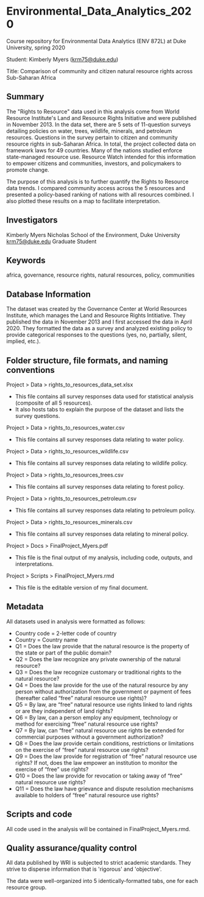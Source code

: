 # Environmental_Data_Analytics_2020
Course repository for Environmental Data Analytics (ENV 872L) at Duke University, spring 2020

Student: Kimberly Myers (krm75@duke.edu)

Title:  Comparison of community and citizen natural resource rights across Sub-Saharan Africa


## Summary
The "Rights to Resource" data used in this analysis come from World Resource Institute's Land and Resource Rights Initiative and were published in November 2013.  In the data set, there are 5 sets of 11-question surveys detailing policies on water, trees, wildlife, minerals, and petroleum resources.  Questions in the survey pertain to citizen and community resource rights in sub-Saharan Africa.  In total, the project collected data on framework laws for 49 countries. Many of the nations studied enforce state-managed resource use. Resource Watch intended for this information to empower citizens and communities, investors, and policymakers to promote change. 

The purpose of this analysis is to further quantify the Rights to Resource data trends.  I compared community access across the 5 resources and presented a policy-based ranking of nations with all resources combined.  I also plotted these results on a map to facilitate interpretation.


## Investigators
Kimberly Myers
Nicholas School of the Environment, Duke University
krm75@duke.edu
Graduate Student


## Keywords
africa, governance, resource rights, natural resources, policy, communities


## Database Information
The dataset was created by the Governance Center at World Resources Institute, which manages the Land and Resource Rights Intitiative.  They published the data in November 2013 and I first accessed the data in April 2020.  They formatted the data as a survey and analyzed existing policy to provide categorical responses to the questions (yes, no, partially, silent, implied, etc.).


## Folder structure, file formats, and naming conventions 
Project > Data > rights_to_resources_data_set.xlsx
- This file contains all survey responses data used for statistical analysis (composite of all 5 resources).
- It also hosts tabs to explain the purpose of the dataset and lists the survey questions.

Project > Data > rights_to_resources_water.csv
- This file contains all survey responses data relating to water policy.

Project > Data > rights_to_resources_wildlife.csv
- This file contains all survey responses data relating to wildlife policy.

Project > Data > rights_to_resources_trees.csv
- This file contains all survey responses data relating to forest policy.

Project > Data > rights_to_resources_petroleum.csv
- This file contains all survey responses data relating to petroleum policy.

Project > Data > rights_to_resources_minerals.csv
- This file contains all survey responses data relating to mineral policy.

Project > Docs > FinalProject_Myers.pdf
- This file is the final output of my analysis, including code, outputs, and interpretations.

Project > Scripts > FinalProject_Myers.rmd
- This file is the editable version of my final document.


## Metadata
All datasets used in analysis were formatted as follows:
- Country code = 2-letter code of country
- Country = Country name
- Q1 = Does the law provide that the natural resource is the property of the state or part of the public domain?
- Q2 = Does the law recognize any private ownership of the natural resource?
- Q3 = Does the law recognize customary or traditional rights to the natural resource?
- Q4 = Does the law provide for the use of the natural resource by any person without authorization from the government or payment of fees (hereafter called “free” natural resource use rights)?
- Q5 = By law, are “free” natural resource use rights linked to land rights or are they independent of land rights?
- Q6 = By law, can a person employ any equipment, technology or method for exercising “free” natural resource use rights?
- Q7 = By law, can “free” natural resource use rights be extended for commercial purposes without a government authorization?
- Q8 = Does the law provide certain conditions, restrictions or limitations on the exercise of “free” natural resource use rights?
- Q9 = Does the law provide for registration of “free” natural resource use rights? If not, does the law empower an institution to monitor the exercise of “free” use rights?
- Q10 = Does the law provide for revocation or taking away of “free” natural resource use rights?
- Q11 = Does the law have grievance and dispute resolution mechanisms available to holders of “free” natural resource use rights?


## Scripts and code
All code used in the analysis will be contained in FinalProject_Myers.rmd.


## Quality assurance/quality control
All data published by WRI is subjected to strict academic standards.  They strive to disperse information that is 'rigorous' and 'objective'.

The data were well-organized into 5 identically-formatted tabs, one for each resource group.  